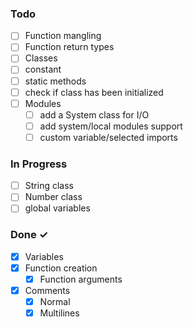 ### Todo

- [ ] Function mangling
- [ ] Function return types
- [ ] Classes
- [ ] constant
- [ ] static methods
- [ ] check if class has been initialized
- [ ] Modules
    - [ ] add a System class for I/O
    - [ ] add system/local modules support
    - [ ] custom variable/selected imports

### In Progress

- [ ] String class
- [ ] Number class
- [ ] global variables

### Done ✓

- [x] Variables
- [x] Function creation
    - [x] Function arguments
- [x] Comments
    - [x] Normal
    - [x] Multilines